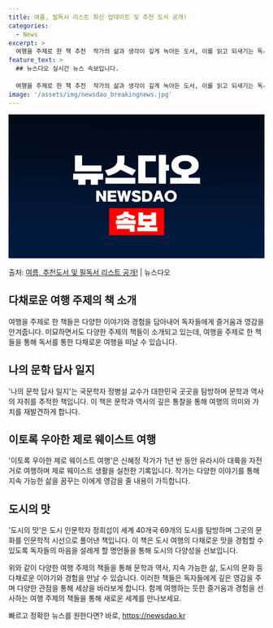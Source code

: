 ```yaml
---
title: 여름, 필독서 리스트 최신 업데이트 및 추천 도서 공개!
categories:
  - News
excerpt: >
  여행을 주제로 한 책 추천  작가의 삶과 생각이 깊게 녹아든 도서, 이를 읽고 되새기는 독서는 여행을 떠난 …
feature_text: >
  ## 뉴스다오 실시간 뉴스 속보입니다.

  여행을 주제로 한 책 추천  작가의 삶과 생각이 깊게 녹아든 도서, 이를 읽고 되새기는 독서는 여행을 떠난 …
image: '/assets/img/newsdao_breakingnews.jpg'
---
```


![뉴스다오 속보](/assets/img/newsdao_breakingnews.jpg)

<p>출처: <a href="https://newsdao.kr/4214" rel="dofollow">여름, 추천도서 및 필독서 리스트 공개!</a> | 뉴스다오</p>

## 다채로운 여행 주제의 책 소개

여행을 주제로 한 책들은 다양한 이야기와 경험을 담아내어 독자들에게 즐거움과 영감을 안겨줍니다. 미묘하면서도 다양한 주제의 책들이 소개되고 있는데, 여행을 주제로 한 책들을 통해 독서를 통한 다채로운 여행을 떠날 수 있습니다.

## **나의 문학 답사 일지**
'나의 문학 답사 일지'는 국문학자 정병설 교수가 대한민국 곳곳을 탐방하며 문학과 역사의 자취를 추적한 책입니다. 이 책은 문학과 역사의 깊은 통찰을 통해 여행의 의미와 가치를 재발견하게 합니다.

## **이토록 우아한 제로 웨이스트 여행**
'이토록 우아한 제로 웨이스트 여행'은 신혜정 작가가 1년 반 동안 유라시아 대륙을 자전거로 여행하며 제로 웨이스트 생활을 실천한 기록입니다. 작가는 다양한 이야기를 통해 지속 가능한 삶을 꿈꾸는 이에게 영감을 줄 내용이 가득합니다.

## **도시의 맛**
'도시의 맛'은 도시 인문학자 정희섭이 세계 40개국 69개의 도시를 탐방하며 그곳의 문화를 인문학적 시선으로 풀어낸 책입니다. 이 책은 도시 여행의 다채로운 맛을 경험할 수 있도록 독자들의 마음을 설레게 할 명언들을 통해 도시의 다양성을 선보입니다.

위와 같이 다양한 여행 주제의 책들을 통해 문학과 역사, 지속 가능한 삶, 도시의 문화 등 다채로운 이야기와 경험을 만날 수 있습니다. 이러한 책들은 독자들에게 깊은 영감을 주며 다양한 관점을 통해 세상을 바라보게 합니다. 함께 여행하는 듯한 즐거움과 경험을 선사하는 여행 주제의 책들을 통해 새로운 세계를 만나보세요. 

빠르고 정확한 뉴스를 원한다면? 바로, <a href="https://newsdao.kr" rel="dofollow">https://newsdao.kr</a>


